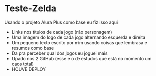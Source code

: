 # Teste-Zelda
Usando o projeto Alura Plus como base eu fiz isso aqui

 - Links nos títulos de cada jogo (não personagem)
 - Uma imagem do logo de cada jogo alternando esquerda e direita
 - Um pequeno texto escrito por mim usando coisas que lembrasa e resumos como base
 - Da pra perceber qual dos jogos eu joguei mais
 - Upado nos 2 GitHub (esse e o de estudos que está no momento um caos total)
 - HOUVE DEPLOY
